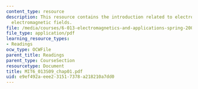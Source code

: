 ```yaml
---
content_type: resource
description: This resource contains the introduction related to electromagnetics and
  electromagnetic fields.
file: /media/courses/6-013-electromagnetics-and-applications-spring-2009/e9ef492aeee231517378a218210a7dd0_MIT6_013S09_chap01.pdf
file_type: application/pdf
learning_resource_types:
- Readings
ocw_type: OCWFile
parent_title: Readings
parent_type: CourseSection
resourcetype: Document
title: MIT6_013S09_chap01.pdf
uid: e9ef492a-eee2-3151-7378-a218210a7dd0
---
```

